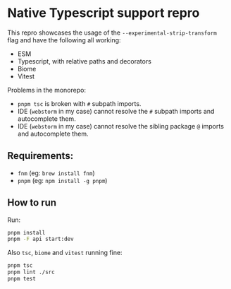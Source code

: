 # Native Typescript support repro

This repro showcases the usage of the `--experimental-strip-transform` flag and have the following all working:
- ESM
- Typescript, with relative paths and decorators
- Biome
- Vitest

Problems in the monorepo:
- `pnpm tsc` is broken with `#` subpath imports.
- IDE (`webstorm` in my case) cannot resolve the `#` subpath imports and autocomplete them.
- IDE (`webstorm` in my case) cannot resolve the sibling package `@` imports and autocomplete them.

## Requirements:
- `fnm` (eg: `brew install fnm`)
- `pnpm` (eg: `npm install -g pnpm`)

## How to run

Run:
```sh
pnpm install
pnpm -F api start:dev
```

Also `tsc`, `biome` and `vitest` running fine:
```sh
pnpm tsc
pnpm lint ./src
pnpm test
```

